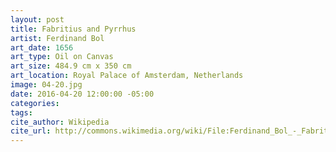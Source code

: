 ```yaml
---
layout: post
title: Fabritius and Pyrrhus
artist: Ferdinand Bol
art_date: 1656
art_type: Oil on Canvas
art_size: 484.9 cm x 350 cm
art_location: Royal Palace of Amsterdam, Netherlands
image: 04-20.jpg
date: 2016-04-20 12:00:00 -05:00
categories:
tags:
cite_author: Wikipedia
cite_url: http://commons.wikimedia.org/wiki/File:Ferdinand_Bol_-_Fabritius_and_Pyrrhus_-_Google_Art_Project.jpg
---
```

